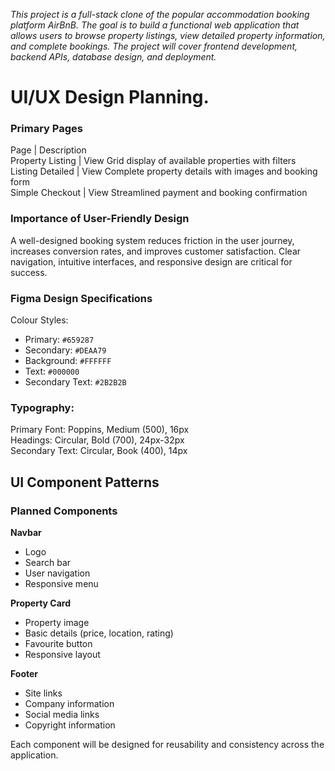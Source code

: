 *This project is a full-stack clone of the popular accommodation booking platform AirBnB. The goal is to build a functional web application that allows users to browse property listings, view detailed property information, and complete bookings. The project will cover frontend development, backend APIs, database design, and deployment.*

# UI/UX Design Planning.

### Primary Pages
Page	| Description <br />
Property Listing | View	Grid display of available properties with filters <br />
Listing Detailed | View	Complete property details with images and booking form <br />
Simple Checkout  | View	Streamlined payment and booking confirmation

### Importance of User-Friendly Design
A well-designed booking system reduces friction in the user journey, increases conversion rates, and improves customer satisfaction. Clear navigation, intuitive interfaces, and responsive design are critical for success.

### Figma Design Specifications
Colour Styles:

* Primary: `#659287` <br />
* Secondary: `#DEAA79` <br />
* Background: `#FFFFFF` <br />
* Text: `#000000` <br />
* Secondary Text: `#2B2B2B`

### Typography:
Primary Font: Poppins, Medium (500), 16px <br />
Headings: Circular, Bold (700), 24px-32px <br />
Secondary Text: Circular, Book (400), 14px 

## UI Component Patterns
### Planned Components
**Navbar**
* Logo
* Search bar
* User navigation
* Responsive menu

**Property Card**
* Property image
* Basic details (price, location, rating)
* Favourite button
* Responsive layout

**Footer**
* Site links
* Company information
* Social media links
* Copyright information

Each component will be designed for reusability and consistency across the application.
